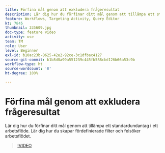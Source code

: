 ```yaml
---
title: Förfina mål genom att exkludera frågeresultat
description: Lär dig hur du förfinar ditt mål genom att tillämpa ett standardundantag i ett arbetsflöde. Lär dig hur du skapar fördefinierade filter och felsöker arbetsflödet.
feature: Workflows, Targeting Activity, Query Editor
kt: 7845
thumbnail: 335609.jpg
doc-type: feature video
activity: use
team: TM
role: User
level: Beginner
exl-id: b10ac23b-8625-42e2-92ce-3c1dfbac4127
source-git-commit: b1b8d8a99a551239c445fb588cbd126b66a53c9b
workflow-type: ht
source-wordcount: '0'
ht-degree: 100%

---
```


# Förfina mål genom att exkludera frågeresultat

Lär dig hur du förfinar ditt mål genom att tillämpa ett standardundantag i ett arbetsflöde. Lär dig hur du skapar fördefinierade filter och felsöker arbetsflödet.

>[!VIDEO](https://video.tv.adobe.com/v/335609?quality=12&learn=on)
